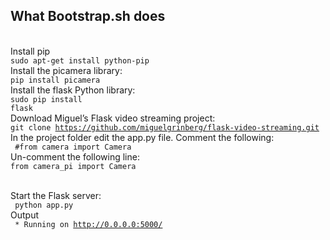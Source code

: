 ## What Bootstrap.sh does
<br> Install pip
<br><code>sudo apt-get install python-pip</code>
<br>Install the picamera library:
<br><code>pip install picamera</code>
<br>Install the flask Python library:
<br><code>sudo pip install flask</code>
<br> Download Miguel’s Flask video streaming project:
<br><code>git clone https://github.com/miguelgrinberg/flask-video-streaming.git</code>
<br> In the project folder edit the app.py file. Comment the following:
<br><code> #from camera import Camera </code>
<br> Un-comment the following line:
<br><code>from camera_pi import Camera</code>

 <br> Start the Flask server:
<br><code> python app.py </code>
<br> Output
<br><code> * Running on http://0.0.0.0:5000/ </code>

